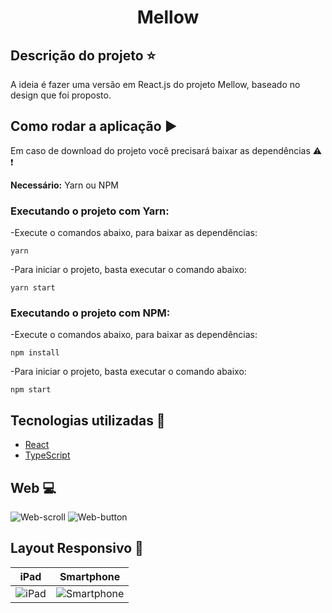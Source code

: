 <h1 align='center'>Mellow</h1>

## Descrição do projeto :star:

A ideia é fazer uma versão  em React.js do projeto Mellow, baseado no design que foi proposto.


## Como rodar a aplicação :arrow_forward:

Em caso de download do projeto você precisará baixar as dependências :warning: :heavy_exclamation_mark:

**Necessário:** Yarn ou NPM

### Executando o projeto com **Yarn**:

-Execute o comandos abaixo, para baixar as dependências:

```
yarn
``` 

-Para iniciar o projeto, basta executar o comando abaixo:

```
yarn start 
```

### Executando o projeto com **NPM**:

-Execute o comandos abaixo, para baixar as dependências:

```
npm install
``` 

-Para iniciar o projeto, basta executar o comando abaixo:

```
npm start
```

## Tecnologias utilizadas 🚀

<ul>
    <li><a href="https://reactjs.org/" target="_blank">React</a></li>
    <li><a href="https://www.typescriptlang.org/" target="_blank">TypeScript</a></li>  
</ul>

## Web :computer:

![Web-scroll](https://github.com/thaislsilveira/mellow/blob/main/src/assets/web-scroll.gif)
![Web-button](https://github.com/thaislsilveira/mellow/blob/main/src/assets/web-button.gif)


## Layout Responsivo :iphone:

iPad            |  Smartphone
:-------------------------:|:-------------------------:
![iPad](https://github.com/thaislsilveira/mellow/blob/main/src/assets/iPad.gif)  |  ![Smartphone](https://github.com/thaislsilveira/mellow/blob/main/src/assets/smartphone.gif)
